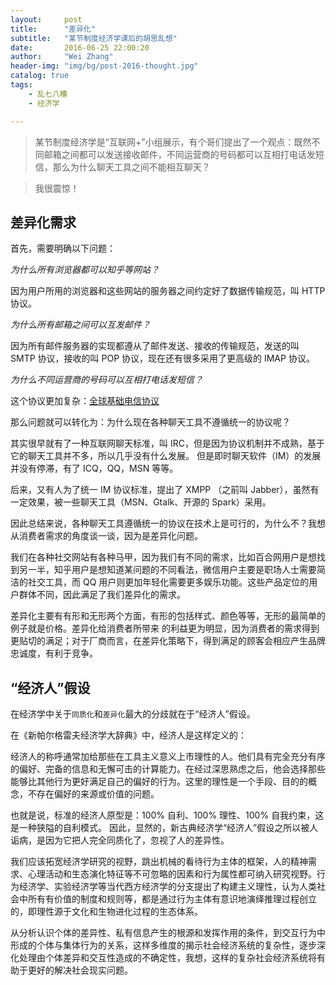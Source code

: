 ```yaml
---
layout:     post
title:      "差异化"
subtitle:   "某节制度经济学课后的胡思乱想"
date:       2016-06-25 22:00:20
author:     "Wei Zhang"
header-img: "img/bg/post-2016-thought.jpg"
catalog: true
tags:
    - 乱七八糟
    - 经济学   

---
```


>某节制度经济学是“互联网+”小组展示，有个哥们提出了一个观点：既然不同邮箱之间都可以发送接收邮件，不同运营商的号码都可以互相打电话发短信，那么为什么聊天工具之间不能相互聊天？

>我很震惊！

## 差异化需求

首先，需要明确以下问题：

*为什么所有浏览器都可以知乎等网站？*

因为用户所用的浏览器和这些网站的服务器之间约定好了数据传输规范，叫 HTTP 协议。

*为什么所有邮箱之间可以互发邮件？*

因为所有邮件服务器的实现都遵从了邮件发送、接收的传输规范，发送的叫 SMTP 协议，接收的叫 POP 协议，现在还有很多采用了更高级的 IMAP 协议。

*为什么不同运营商的号码可以互相打电话发短信？*

这个协议更加复杂：[全球基础电信协议](http://zy.zwbk.org/index.php/%E5%85%A8%E7%90%83%E5%9F%BA%E7%A1%80%E7%94%B5%E4%BF%A1%E5%8D%8F%E8%AE%AE)

那么问题就可以转化为：为什么现在各种聊天工具不遵循统一的协议呢？

其实很早就有了一种互联网聊天标准，叫 IRC，但是因为协议机制并不成熟，基于它的聊天工具并不多，所以几乎没有什么发展。
但是即时聊天软件（IM）的发展并没有停滞，有了 ICQ，QQ，MSN 等等。

后来，又有人为了统一 IM 协议标准，提出了 XMPP （之前叫 Jabber），虽然有一定效果，被一些聊天工具（MSN、Gtalk、开源的 Spark）采用。

因此总结来说，各种聊天工具遵循统一的协议在技术上是可行的，为什么不？我想从消费者需求的角度谈一谈，因为是差异化问题。

我们在各种社交网站有各种马甲，因为我们有不同的需求，比如百合网用户是想找到另一半，知乎用户是想知道某问题的不同看法，微信用户主要是职场人士需要简洁的社交工具，而 QQ 用户则更加年轻化需要更多娱乐功能。这些产品定位的用户群体不同，因此满足了我们差异化的需求。

差异化主要有有形和无形两个方面，有形的包括样式、颜色等等，无形的最简单的例子就是价格。差异化给消费者所带来 的利益更为明显，因为消费者的需求得到更贴切的满足；对于厂商而言，在差异化策略下，得到满足的顾客会相应产生品牌忠诚度，有利于竞争。

## “经济人”假设

在经济学中关于`同质化`和`差异化`最大的分歧就在于“经济人”假设。

在《新帕尔格雷夫经济学大辞典》中，经济人是这样定义的：

经济人的称呼通常加给那些在工具主义意义上市理性的人。他们具有完全充分有序的偏好、完备的信息和无懈可击的计算能力。在经过深思熟虑之后，他会选择那些能够比其他行为更好满足自己的偏好的行为。这里的理性是一个手段、目的的概念，不存在偏好的来源或价值的问题。

也就是说，标准的经济人原型是：100% 自利、100% 理性、100% 自我约束，这是一种狭隘的自利模式。
因此，显然的，新古典经济学“经济人”假设之所以被人诟病，是因为它把人完全同质化了，忽视了人的差异性。

我们应该拓宽经济学研究的视野，跳出机械的看待行为主体的框架，人的精神需求、心理活动和生态演化特征等不可忽略的因素和行为属性都可纳入研究视野。行为经济学、实验经济学等当代西方经济学的分支提出了构建主义理性，认为人类社会中所有有价值的制度和规则等，都是通过行为主体有意识地演绎推理过程创立的，即理性源于文化和生物进化过程的生态体系。

从分析认识个体的差异性、私有信息产生的根源和发挥作用的条件，到交互行为中形成的个体与集体行为的关系，这样多维度的揭示社会经济系统的复杂性，逐步深化处理由个体差异和交互性造成的不确定性，我想，这样的复杂社会经济系统将有助于更好的解决社会现实问题。